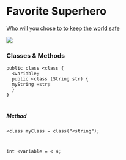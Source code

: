 # Favorite Superhero

<a href = "http://marvel.com/">Who will you chose to to keep the world safe</a>

![](http://x.annihil.us/u/prod/marvel/i/mg/7/00/579673edd70e1/portrait_incredible.jpg)

### Classes & Methods
```
public class <class {
  <variable;
  public <class (String str) {
  myString =str;
  }
}
 ```
 
#
##### Method
```
<class myClass = class("<string");
```

# 
```
int <variable = < 4;
```








